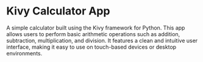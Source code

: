 # Kivy Calculator App
 A simple calculator built using the Kivy framework for Python. This app allows users to perform basic arithmetic operations such as addition, subtraction, multiplication, and division. It features a clean and intuitive user interface, making it easy to use on touch-based devices or desktop environments.
